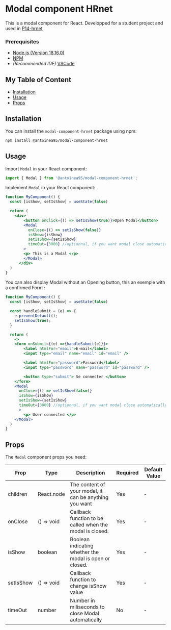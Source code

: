 # Modal component HRnet 

This is a modal component for React. Developped for a student project and used in [P14-hrnet](https://github.com/antoinea95/p14hrnet)

### Prerequisites

- [Node.js (Version 18.16.0)](https://nodejs.org/en/)
- [NPM](https://www.npmjs.com/)
- *(Recommended IDE)* [VSCode](https://code.visualstudio.com/)

## My Table of Content

- [Installation](#installation)
- [Usage](#usage)
- [Props](#Props)

## Installation

You can install the `modal-component-hrnet` package using npm:

```bash
npm install @antoinea95/modal-component-hrnet
```

## Usage

Import `Modal` in your React component:

```jsx
import { Modal } from '@antoinea95/modal-component-hrnet';
```

Implement `Modal` in your React component:

```jsx
function MyComponent() {
  const [isShow, setIsShow] = useState(false)

  return (
    <div>
        <button onClick={() => setIsShow(true)}>Open Modal</button>
        <Modal
          onClose={() => setIsShow(false)}
          isShow={isShow}
          setIsShow={setIsShow}
          timeOut={3000} //optionnal, if you want modal close automatically
        >
        <p> This is a Modal </p>
        </Modal>
      </div>
  )
}
```

You can also display Modal without an Opening button, this an exemple with a confirmed Form : 

```jsx
function MyComponent() {
  const [isShow, setIsShow] = useState(false)

  const handleSubmit = (e) => {
    e.preventDefault();
    setIsShow(true);
  }

  return (
    <>
    <form onSubmit={(e) =>{handleSubmit(e)}}>
        <label htmlFor="email">E-mail</label>
        <input type="email" name="email" id="email" />

        <label htmlFor="password">Password</label>
        <input type="password" name="password" id="password" />

        <button type="submit"> Se connecter </button>
    </form>
    <Modal
      onClose={() => setIsShow(false)}
      isShow={isShow}
      setIsShow={setIsShow}
      timeOut={3000} //optionnal, if you want modal close automatically
      >
        <p> User connected </p>
    </Modal>
  )
}
```

## Props

The `Modal` component props you need:

| Prop | Type | Description | Required | Default Value |
| ---- | ---- | ----------- | -------- | ------------- |
| children  | React.node  | The content of your modal, it can be anything you want | Yes | - |
| onClose  | () => void  | Callback function to be called when the modal is closed. | Yes | - |
| isShow  | boolean | Boolean indicating whether the modal is open or closed. | Yes | - |
| setIsShow | () => void | Callback function to change isShow value  | Yes | - |
| timeOut | number | Number in miliseconds to close Modal automatically  | No | - |


